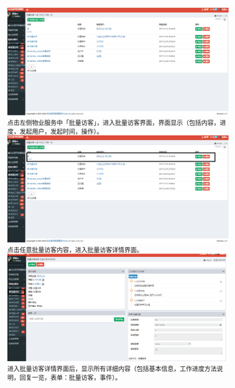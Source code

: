 ![](/assets/批量访客.png)点击左侧物业服务中「批量访客」，进入批量访客界面，界面显示（包括内容，进度，发起用户，发起时间，操作）。![](/assets/批量访客1.png)点击任意批量访客内容，进入批量访客详情界面。![](/assets/批量访客2.png)进入批量访客详情界面后，显示所有详细内容（包括基本信息，工作进度方法说明，回复一览，表单：批量访客，事件）。

